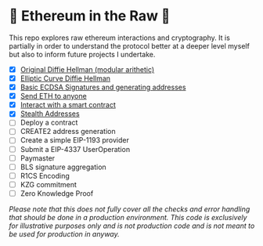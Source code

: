 # 🥩 Ethereum in the Raw 🫢

This repo explores raw ethereum interactions and cryptography. It is partially in order to understand the protocol better at a deeper level myself but also to inform future projects I undertake.

- [x] [Original Diffie Hellman (modular arithetic)](scripts/00-diffie-hellman.ts)
- [x] [Elliptic Curve Diffie Hellman](scripts/01-ec-diffie-hellman.ts)
- [x] [Basic ECDSA Signatures and generating addresses](scripts/02-ecdsa-ethereum.ts)
- [x] [Send ETH to anyone](scripts/03-transaction.ts)
- [x] [Interact with a smart contract](scripts/04-contract.ts)
- [x] [Stealth Addresses](scripts/05-stealth.ts)
- [ ] Deploy a contract
- [ ] CREATE2 address generation
- [ ] Create a simple EIP-1193 provider
- [ ] Submit a EIP-4337 UserOperation
- [ ] Paymaster
- [ ] BLS signature aggregation
- [ ] R1CS Encoding
- [ ] KZG commitment
- [ ] Zero Knowledge Proof

_Please note that this does not fully cover all the checks and error handling that should be done in a production environment. This code is exclusively for illustrative purposes only and is not production code and is not meant to be used for production in anyway._
